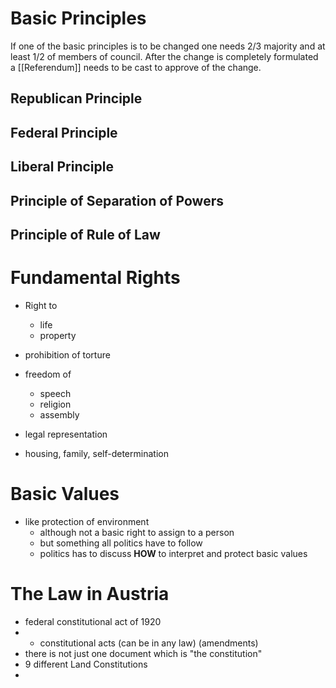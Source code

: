 # Basic Principles
If one of the basic principles is to be changed one needs 2/3 majority and at least 1/2 of members of council. After the change is completely formulated a [[Referendum]] needs to be cast to approve of the change. 
## Republican Principle
## Federal Principle
## Liberal Principle
## Principle of Separation of Powers
## Principle of Rule of Law
# Fundamental Rights
- Right to 
	- life
	- property
- prohibition of torture
- freedom of
	- speech
	- religion
	- assembly
- legal representation

- housing, family, self-determination

# Basic Values
- like protection of environment
	- although not a basic right to assign to a person
	- but something all politics have to follow
	- politics has to discuss **HOW** to interpret and protect basic values

# The Law in Austria
- federal constitutional act of 1920
- + constitutional acts (can be in any law) (amendments)
- there is not just one document which is "the constitution"
- 9 different Land Constitutions
- 
